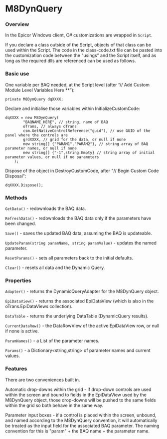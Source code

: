 # M8DynQuery

### Overview
In the Epicor Windows client, C# customizations are wrapped in `Script`.

If you declare a class outside of the Script, objects of that class can be used within the Script. The code in the class-code.txt file can be pasted into the customization code between the "usings" and the Script itself, and as long as the required dlls are referenced can be used as follows.

### Basic use

One variable per BAQ needed, at the Script level (after “// Add Custom Module Level Variables Here **”):

	private M8DynQuery dqXXXX;

Declare and initialise those variables within InitializeCustomCode:

	dqXXXX = new M8DynQuery(
			"BAQNAME_HERE", // string, name of BAQ
			oTrans, // always oTrans
			csm.GetNativeControlReference("guid"), // use GUID of the panel where the controls are
			grdXXXX, // grid for the data, or null if none
			new string[] {"PARAM1","PARAM2"}, // string array of BAQ parameter names, or null if none
			new string[] {"-1",string.Empty} // string array of initial parameter values, or null if no parameters
		);

Dispose of the object in DestroyCustomCode, after "// Begin Custom Code Disposal":

	dqXXXX.Dispose();

### Methods

`GetData()` - redownloads the BAQ data.

`RefreshData()` - redownloads the BAQ data only if the parameters have been changed.

`Save()` - saves the updated BAQ data, assuming the BAQ is updateable.

`UpdateParam(string paramName, string paramValue)` - updates the named parameter.

`ResetParams()` - sets all parameters back to the initial defaults.

`Clear()` - resets all data and the Dynamic Query.


### Properties

`Adapter()` - returns the DynamicQueryAdapter for the M8DynQuery object.

`EpiDataView()` - returns the associated EpiDataView (which is also in the oTrans.EpiDataViews collection).

`DataTable` - returns the underlying DataTable (DynamicQuery results).

`CurrentDataRow()` - the DataRowView of the active EpiDataView row, or null if none is active.

`ParamNames()` - a List<string> of the parameter names.
  
`Params()` - a Dictionary<string,string> of parameter names and current values.

### Features

There are two conveniences built in.

Automatic drop-downs within the grid - if drop-down controls are used within the screen and bound to fields in the EpiDataView used by the M8DynQuery object, those drop-downs will be pushed to the same fields within the grid so both behave in the same way.

Parameter input boxes - if a control is placed within the screen, unbound, and named according to the M8DynQuery convention, it will automatically be treated as the input field for the associated BAQ parameter. The naming convention for this is "param" + the BAQ name + the parameter name.

